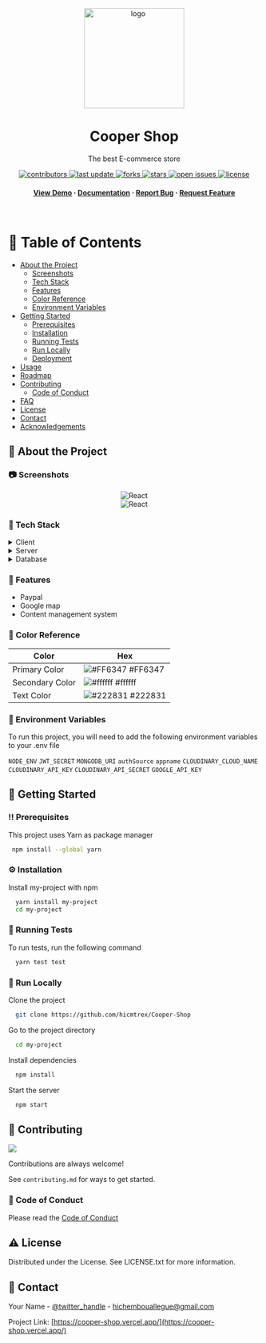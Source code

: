 ﻿<!--
Hey, thanks for using the awesome-readme-template template.
If you have any enhancements, then fork this project and create a pull request
or just open an issue with the label "enhancement".

Don't forget to give this project a star for additional support ;)
Maybe you can mention me or this repo in the acknowledgements too
-->
<div align="center">

  <img src="public/favicon.ico" alt="logo" width="200" height="auto" />
  <h1>Cooper Shop </h1>
  
  <p>
    The best E-commerce store
  </p>
  
  
<!-- Badges -->
<p>
  <a href="https://github.com/Louis3797/awesome-readme-template/graphs/contributors">
    <img src="https://img.shields.io/github/contributors/Louis3797/awesome-readme-template" alt="contributors" />
  </a>
  <a href="">
    <img src="https://img.shields.io/github/last-commit/Louis3797/awesome-readme-template" alt="last update" />
  </a>
  <a href="https://github.com/Louis3797/awesome-readme-template/network/members">
    <img src="https://img.shields.io/github/forks/Louis3797/awesome-readme-template" alt="forks" />
  </a>
  <a href="https://github.com/Louis3797/awesome-readme-template/stargazers">
    <img src="https://img.shields.io/github/stars/Louis3797/awesome-readme-template" alt="stars" />
  </a>
  <a href="https://github.com/Louis3797/awesome-readme-template/issues/">
    <img src="https://img.shields.io/github/issues/Louis3797/awesome-readme-template" alt="open issues" />
  </a>
  <a href="https://github.com/Louis3797/awesome-readme-template/blob/master/LICENSE.txt">
    <img src="https://img.shields.io/github/license/Louis3797/awesome-readme-template" alt="license" />
  </a>
</p>
   
<h4>
    <a href="https://cooper-shop.vercel.app/">View Demo</a>
  <span> · </span>
    <a href="https://github.com/hicmtrex/Cooper-Shop">Documentation</a>
  <span> · </span>
    <a href="https://github.com/hicmtrex/Cooper-Shop/issues/">Report Bug</a>
  <span> · </span>
    <a href="https://github.com/hicmtrex/Cooper-Shop/issues/">Request Feature</a>
  </h4>
</div>

<br />

<!-- Table of Contents -->

# :notebook_with_decorative_cover: Table of Contents

- [About the Project](#about-the-project)
  - [Screenshots](#screenshots)
  - [Tech Stack](#tech-stack)
  - [Features](#features)
  - [Color Reference](#color-reference)
  - [Environment Variables](#environment-variables)
- [Getting Started](#getting-started)
  - [Prerequisites](#prerequisites)
  - [Installation](#installation)
  - [Running Tests](#running-tests)
  - [Run Locally](#run-locally)
  - [Deployment](#deployment)
- [Usage](#usage)
- [Roadmap](#roadmap)
- [Contributing](#contributing)
  - [Code of Conduct](#code-of-conduct)
- [FAQ](#faq)
- [License](#license)
- [Contact](#contact)
- [Acknowledgements](#acknowledgements)

<!-- About the Project -->

## :star2: About the Project

<!-- Screenshots -->

### :camera: Screenshots

<div align="center"> 
  <img  alt="React" src="https://res.cloudinary.com/hicm/image/upload/v1643928524/github/cooper-web-home_gnwchu.png" />
</div>

<div align="center"> 
<img  alt="React" src="https://res.cloudinary.com/hicm/image/upload/v1643928521/github/Cooper-detail_goit1e.png" />
</div>

<!-- TechStack -->

### :space_invader: Tech Stack

<details>
  <summary>Client</summary>
  <ul>
    <li><a href="https://www.javascript.com/">Javascript</a></li>
    <li><a href="https://nextjs.org/">Next.js</a></li>
    <li><a href="https://reactjs.org/">React.js</a></li>
    <li><a href="https://mui.com/">Material Ui</a></li>
  </ul>
</details>

<details>
  <summary>Server</summary>
  <ul>
   <li><a href="https://www.javascript.com/">Javascript</a></li>
    <li><a href="https://nodejs.org/en/">Node.js</a></li>
    <li><a href="https://cloudinary.com/">Cloudinary</a></li>
  </ul>
</details>

<details>
<summary>Database</summary>
  <ul>
    <li><a href="https://www.mongodb.com/">MongoDB</a></li>
  </ul>
</details>

<!-- Features -->

### :dart: Features

- Paypal
- Google map
- Content management system

<!-- Color Reference -->

### :art: Color Reference

| Color           | Hex                                                              |
| --------------- | ---------------------------------------------------------------- |
| Primary Color   | ![#FF6347](https://via.placeholder.com/10/222831?text=+) #FF6347 |
| Secondary Color | ![#ffffff](https://via.placeholder.com/10/393E46?text=+) #ffffff |
| Text Color      | ![#222831](https://via.placeholder.com/10/EEEEEE?text=+) #222831 |

<!-- Env Variables -->

### :key: Environment Variables

To run this project, you will need to add the following environment variables to your .env file

`NODE_ENV`
`JWT_SECRET`
`MONGODB_URI`
`authSource`
`appname`
`CLOUDINARY_CLOUD_NAME`
`CLOUDINARY_API_KEY`
`CLOUDINARY_API_SECRET`
`GOOGLE_API_KEY`

<!-- Getting Started -->

## :toolbox: Getting Started

<!-- Prerequisites -->

### :bangbang: Prerequisites

This project uses Yarn as package manager

```bash
 npm install --global yarn
```

<!-- Installation -->

### :gear: Installation

Install my-project with npm

```bash
  yarn install my-project
  cd my-project
```

<!-- Running Tests -->

### :test_tube: Running Tests

To run tests, run the following command

```bash
  yarn test test
```

<!-- Run Locally -->

### :running: Run Locally

Clone the project

```bash
  git clone https://github.com/hicmtrex/Cooper-Shop
```

Go to the project directory

```bash
  cd my-project
```

Install dependencies

```bash
  npm install
```

Start the server

```bash
  npm start
```

<!-- Contributing -->

## :wave: Contributing

<a href="https://github.com/Louis3797/awesome-readme-template/graphs/contributors">
  <img src="https://contrib.rocks/image?repo=Louis3797/awesome-readme-template" />
</a>

Contributions are always welcome!

See `contributing.md` for ways to get started.

<!-- Code of Conduct -->

### :scroll: Code of Conduct

Please read the [Code of Conduct](https://github.com/Louis3797/awesome-readme-template/blob/master/CODE_OF_CONDUCT.md)

<!-- License -->

## :warning: License

Distributed under the License. See LICENSE.txt for more information.

<!-- Contact -->

## :handshake: Contact

Your Name - [@twitter_handle](https://twitter.com/twitter_handle) - hichembouallegue@gmail.com

Project Link: [https://cooper-shop.vercel.app/](https://cooper-shop.vercel.app/)
